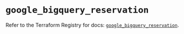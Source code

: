 # `google_bigquery_reservation`

Refer to the Terraform Registry for docs: [`google_bigquery_reservation`](https://registry.terraform.io/providers/hashicorp/google-beta/5.37.0/docs/resources/google_bigquery_reservation).
